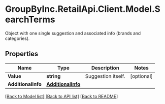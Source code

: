 # GroupByInc.RetailApi.Client.Model.SearchTerms
Object with one single suggestion and associated info (brands and categories).

## Properties

Name | Type | Description | Notes
------------ | ------------- | ------------- | -------------
**Value** | **string** | Suggestion itself. | [optional] 
**AdditionalInfo** | [**AdditionalInfo**](AdditionalInfo.md) |  | 

[[Back to Model list]](../README.md#documentation-for-models) [[Back to API list]](../README.md#documentation-for-api-endpoints) [[Back to README]](../README.md)

